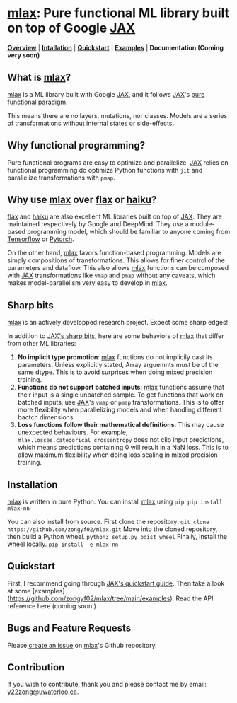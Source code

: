 # [mlax]: Pure functional ML library built on top of Google [JAX]

[**Overview**](#overview)
| [**Intallation**](#installation)
| [**Quickstart**](#quickstart)
| [**Examples**](#https://github.com/zongyf02/mlax/tree/main/examples)
| **Documentation (Coming very soon)**

## What is [mlax]?<a id="overview"></a>
[mlax] is a ML library built with Google [JAX], and it follows [JAX]'s
[pure functional paradigm](https://jax.readthedocs.io/en/latest/notebooks/Common_Gotchas_in_JAX.html#pure-functions).

This means there are no layers, mutations, nor classes. Models are a series of
transformations without internal states or side-effects.

## Why functional programming?
Pure functional programs are easy to optimize and parallelize. [JAX] relies on
functional programming do optimize Python functions with `jit` and parallelize
transformations with `pmap`.

## Why use [mlax] over [flax] or [haiku]?
[flax] and [haiku] are also excellent ML libraries built on top of [JAX]. They
are maintained respectively by Google and DeepMind. They use a module-based
programming model, which should be familiar to anyone coming from [Tensorflow] 
or [Pytorch].

On the other hand, [mlax] favors function-based programming. Models are simply
compositions of transformations. This allows for finer control of the parameters
and dataflow. This also allows [mlax] functions can be composed with [JAX]
transformations like `vmap` and `pmap` without any caveats, which makes
model-parallelism very easy to develop in [mlax].

## Sharp bits<a id="sharp-bits"></a>
[mlax] is an actively developped research project. Expect some sharp edges!

In addition to [JAX's sharp bits](https://jax.readthedocs.io/en/latest/notebooks/Common_Gotchas_in_JAX.html),
here are some behaviors of [mlax] that differ from other ML libraries:
1.  **No implicit type promotion**: [mlax] functions do not implicily cast its
parameters. Unless explicitly stated, Array arguemnts must be of the same dtype.
This is to avoid surprises when doing mixed precision training.
2. **Functions do not support batched inputs**: [mlax] functions assume that
their input is a single unbatched sample. To get functions that work on batched
inputs, use [JAX]'s `vmap` or `pmap` transformations. This is to offer more
flexibility when parallelizing models and when handling different bactch
dimensions.
3. **Loss functions follow their mathematical definitions**: This may cause
unexpected behaviours. For example, `mlax.losses.categorical_crossentropy` does
not clip input predictions, which means predictions containing 0 will result in
a NaN loss. This is to allow maximum flexibility when doing loss scaling in
mixed precision training.

## Installation<a id="installation"></a>
[mlax] is written in pure Python. You can install [mlax] using `pip`.
```pip install mlax-nn```

You can also install from source. First clone the repository:
```git clone https://github.com/zongyf02/mlax.git```
Move into the cloned repository, then build a Python wheel.
```python3 setup.py bdist_wheel```
Finally, install the wheel locally.
```pip install -e mlax-nn```

## Quickstart<a id="quickstart"></a>
First, I recommend going through [JAX's quickstart guide](https://jax.readthedocs.io/en/latest/notebooks/quickstart.html).
Then take a look at some [examples] (https://github.com/zongyf02/mlax/tree/main/examples).
Read the API reference here (coming soon.)

## Bugs and Feature Requests
Please [create an issue](https://github.com/zongyf02/mlax/issues) on [mlax]'s
Github repository.

## Contribution
If you wish to contribute, thank you and please contact me by email:
y22zong@uwaterloo.ca.

[mlax]: https://github.com/zongyf02/mlax
[JAX]: https://github.com/google/jax
[flax]: https://github.com/google/flax
[haiku]: https://github.com/deepmind/dm-haiku
[Tensorflow]: https://www.tensorflow.org/
[Pytorch]: https://pytorch.org/

